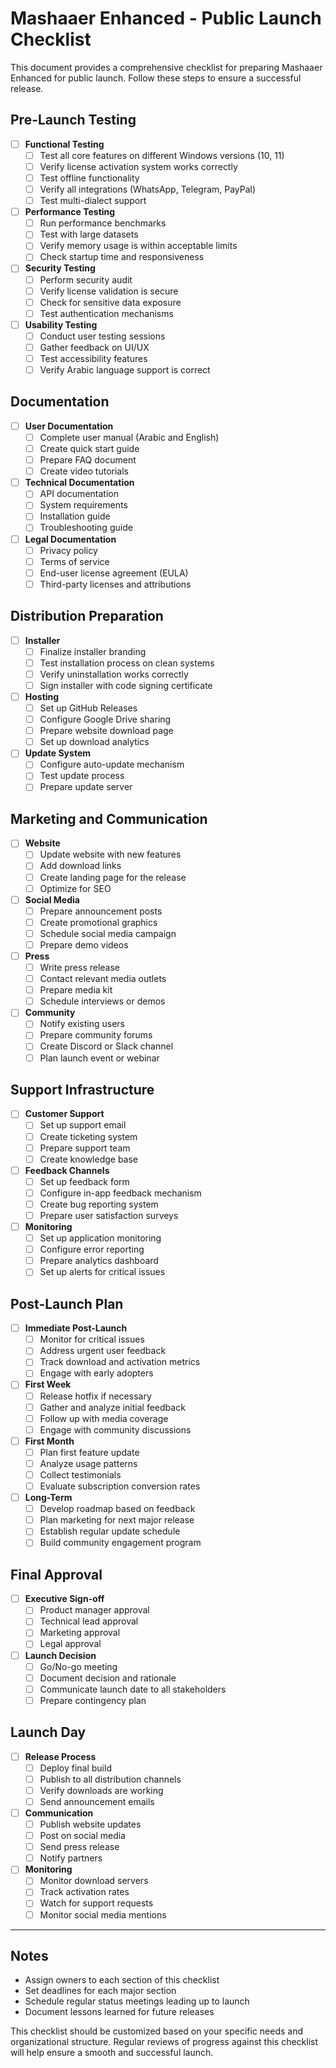 # Mashaaer Enhanced - Public Launch Checklist

This document provides a comprehensive checklist for preparing Mashaaer Enhanced for public launch. Follow these steps to ensure a successful release.

## Pre-Launch Testing

- [ ] **Functional Testing**
  - [ ] Test all core features on different Windows versions (10, 11)
  - [ ] Verify license activation system works correctly
  - [ ] Test offline functionality
  - [ ] Verify all integrations (WhatsApp, Telegram, PayPal)
  - [ ] Test multi-dialect support

- [ ] **Performance Testing**
  - [ ] Run performance benchmarks
  - [ ] Test with large datasets
  - [ ] Verify memory usage is within acceptable limits
  - [ ] Check startup time and responsiveness

- [ ] **Security Testing**
  - [ ] Perform security audit
  - [ ] Verify license validation is secure
  - [ ] Check for sensitive data exposure
  - [ ] Test authentication mechanisms

- [ ] **Usability Testing**
  - [ ] Conduct user testing sessions
  - [ ] Gather feedback on UI/UX
  - [ ] Test accessibility features
  - [ ] Verify Arabic language support is correct

## Documentation

- [ ] **User Documentation**
  - [ ] Complete user manual (Arabic and English)
  - [ ] Create quick start guide
  - [ ] Prepare FAQ document
  - [ ] Create video tutorials

- [ ] **Technical Documentation**
  - [ ] API documentation
  - [ ] System requirements
  - [ ] Installation guide
  - [ ] Troubleshooting guide

- [ ] **Legal Documentation**
  - [ ] Privacy policy
  - [ ] Terms of service
  - [ ] End-user license agreement (EULA)
  - [ ] Third-party licenses and attributions

## Distribution Preparation

- [ ] **Installer**
  - [ ] Finalize installer branding
  - [ ] Test installation process on clean systems
  - [ ] Verify uninstallation works correctly
  - [ ] Sign installer with code signing certificate

- [ ] **Hosting**
  - [ ] Set up GitHub Releases
  - [ ] Configure Google Drive sharing
  - [ ] Prepare website download page
  - [ ] Set up download analytics

- [ ] **Update System**
  - [ ] Configure auto-update mechanism
  - [ ] Test update process
  - [ ] Prepare update server

## Marketing and Communication

- [ ] **Website**
  - [ ] Update website with new features
  - [ ] Add download links
  - [ ] Create landing page for the release
  - [ ] Optimize for SEO

- [ ] **Social Media**
  - [ ] Prepare announcement posts
  - [ ] Create promotional graphics
  - [ ] Schedule social media campaign
  - [ ] Prepare demo videos

- [ ] **Press**
  - [ ] Write press release
  - [ ] Contact relevant media outlets
  - [ ] Prepare media kit
  - [ ] Schedule interviews or demos

- [ ] **Community**
  - [ ] Notify existing users
  - [ ] Prepare community forums
  - [ ] Create Discord or Slack channel
  - [ ] Plan launch event or webinar

## Support Infrastructure

- [ ] **Customer Support**
  - [ ] Set up support email
  - [ ] Create ticketing system
  - [ ] Prepare support team
  - [ ] Create knowledge base

- [ ] **Feedback Channels**
  - [ ] Set up feedback form
  - [ ] Configure in-app feedback mechanism
  - [ ] Create bug reporting system
  - [ ] Prepare user satisfaction surveys

- [ ] **Monitoring**
  - [ ] Set up application monitoring
  - [ ] Configure error reporting
  - [ ] Prepare analytics dashboard
  - [ ] Set up alerts for critical issues

## Post-Launch Plan

- [ ] **Immediate Post-Launch**
  - [ ] Monitor for critical issues
  - [ ] Address urgent user feedback
  - [ ] Track download and activation metrics
  - [ ] Engage with early adopters

- [ ] **First Week**
  - [ ] Release hotfix if necessary
  - [ ] Gather and analyze initial feedback
  - [ ] Follow up with media coverage
  - [ ] Engage with community discussions

- [ ] **First Month**
  - [ ] Plan first feature update
  - [ ] Analyze usage patterns
  - [ ] Collect testimonials
  - [ ] Evaluate subscription conversion rates

- [ ] **Long-Term**
  - [ ] Develop roadmap based on feedback
  - [ ] Plan marketing for next major release
  - [ ] Establish regular update schedule
  - [ ] Build community engagement program

## Final Approval

- [ ] **Executive Sign-off**
  - [ ] Product manager approval
  - [ ] Technical lead approval
  - [ ] Marketing approval
  - [ ] Legal approval

- [ ] **Launch Decision**
  - [ ] Go/No-go meeting
  - [ ] Document decision and rationale
  - [ ] Communicate launch date to all stakeholders
  - [ ] Prepare contingency plan

## Launch Day

- [ ] **Release Process**
  - [ ] Deploy final build
  - [ ] Publish to all distribution channels
  - [ ] Verify downloads are working
  - [ ] Send announcement emails

- [ ] **Communication**
  - [ ] Publish website updates
  - [ ] Post on social media
  - [ ] Send press release
  - [ ] Notify partners

- [ ] **Monitoring**
  - [ ] Monitor download servers
  - [ ] Track activation rates
  - [ ] Watch for support requests
  - [ ] Monitor social media mentions

---

## Notes

- Assign owners to each section of this checklist
- Set deadlines for each major section
- Schedule regular status meetings leading up to launch
- Document lessons learned for future releases

This checklist should be customized based on your specific needs and organizational structure. Regular reviews of progress against this checklist will help ensure a smooth and successful launch.